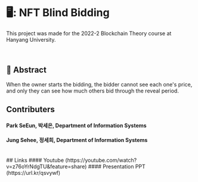 # 🖥️: NFT Blind Bidding
This project was made for the 2022-2 Blockchain Theory course at Hanyang University.<div>
<br>
## :pushpin: Abstract
When the owner starts the bidding, the bidder cannot see each one's price, and only they can see how much others bid through the reveal period.
<br>
## Contributers
#### Park SeEun, 박세은, Department of Information Systems 
#### Jung Sehee, 정세희, Department of Information Systems <div>
<br>  
## Links
#### Youtube (https://youtube.com/watch?v=z76oYrNdgTU&feature=share)
#### Presentation PPT (https://url.kr/qsvywf) 
